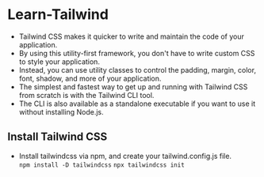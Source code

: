 # Learn-Tailwind
- Tailwind CSS makes it quicker to write and maintain the code of your application. 
- By using this utility-first framework, you don't have to write custom CSS to style your application. 
- Instead, you can use utility classes to control the padding, margin, color, font, shadow, and more of your application.
- The simplest and fastest way to get up and running with Tailwind CSS from scratch is with the Tailwind CLI tool. 
- The CLI is also available as a standalone executable if you want to use it without installing Node.js.
## Install Tailwind CSS
- Install tailwindcss via npm, and create your tailwind.config.js file.\
`npm install -D tailwindcss`
`npx tailwindcss init`
